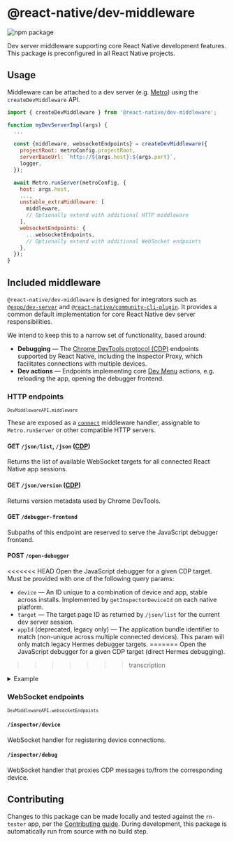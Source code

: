 # @react-native/dev-middleware

![npm package](https://img.shields.io/npm/v/@react-native/dev-middleware?color=brightgreen&label=npm%20package)

Dev server middleware supporting core React Native development features. This package is preconfigured in all React Native projects.

## Usage

Middleware can be attached to a dev server (e.g. [Metro](https://facebook.github.io/metro/docs/getting-started)) using the `createDevMiddleware` API.

```js
import { createDevMiddleware } from '@react-native/dev-middleware';

function myDevServerImpl(args) {
  ...

  const {middleware, websocketEndpoints} = createDevMiddleware({
    projectRoot: metroConfig.projectRoot,
    serverBaseUrl: `http://${args.host}:${args.port}`,
    logger,
  });

  await Metro.runServer(metroConfig, {
    host: args.host,
    ...,
    unstable_extraMiddleware: [
      middleware,
      // Optionally extend with additional HTTP middleware
    ],
    websocketEndpoints: {
      ...websocketEndpoints,
      // Optionally extend with additional WebSocket endpoints
    },
  });
}
```

## Included middleware

`@react-native/dev-middleware` is designed for integrators such as [`@expo/dev-server`](https://www.npmjs.com/package/@expo/dev-server) and [`@react-native/community-cli-plugin`](https://github.com/facebook/react-native/tree/main/packages/community-cli-plugin). It provides a common default implementation for core React Native dev server responsibilities.

We intend to keep this to a narrow set of functionality, based around:

- **Debugging** — The [Chrome DevTools protocol (CDP)](https://chromedevtools.github.io/devtools-protocol/) endpoints supported by React Native, including the Inspector Proxy, which facilitates connections with multiple devices.
- **Dev actions** — Endpoints implementing core [Dev Menu](https://reactnative.dev/docs/debugging#accessing-the-dev-menu) actions, e.g. reloading the app, opening the debugger frontend.

### HTTP endpoints

<small>`DevMiddlewareAPI.middleware`</small>

These are exposed as a [`connect`](https://www.npmjs.com/package/connect) middleware handler, assignable to `Metro.runServer` or other compatible HTTP servers.

#### GET `/json/list`, `/json` ([CDP](https://chromedevtools.github.io/devtools-protocol/#endpoints))

Returns the list of available WebSocket targets for all connected React Native app sessions.

#### GET `/json/version` ([CDP](https://chromedevtools.github.io/devtools-protocol/#endpoints))

Returns version metadata used by Chrome DevTools.

#### GET `/debugger-frontend`

Subpaths of this endpoint are reserved to serve the JavaScript debugger frontend.

#### POST `/open-debugger`

<<<<<<< HEAD
Open the JavaScript debugger for a given CDP target. Must be provided with one of the following query params:

- `device`‌ — An ID unique to a combination of device and app, stable across installs. Implemented by `getInspectorDeviceId` on each native platform.
- `target` — The target page ID as returned by `/json/list` for the current dev server session.
- `appId` (deprecated, legacy only) — The application bundle identifier to match (non-unique across multiple connected devices). This param will only match legacy Hermes debugger targets.
=======
Open the JavaScript debugger for a given CDP target (direct Hermes debugging).
>>>>>>> transcription

<details>
<summary>Example</summary>

<<<<<<< HEAD
    curl -X POST 'http://localhost:8081/open-debugger?target=<targetId>'
=======
    curl -X POST 'http://localhost:8081/open-debugger?appId=com.meta.RNTester'
>>>>>>> transcription
</details>

### WebSocket endpoints

<small>`DevMiddlewareAPI.websocketEndpoints`</small>

#### `/inspector/device`

WebSocket handler for registering device connections.

#### `/inspector/debug`

WebSocket handler that proxies CDP messages to/from the corresponding device.

## Contributing

Changes to this package can be made locally and tested against the `rn-tester` app, per the [Contributing guide](https://reactnative.dev/contributing/overview#contributing-code). During development, this package is automatically run from source with no build step.

